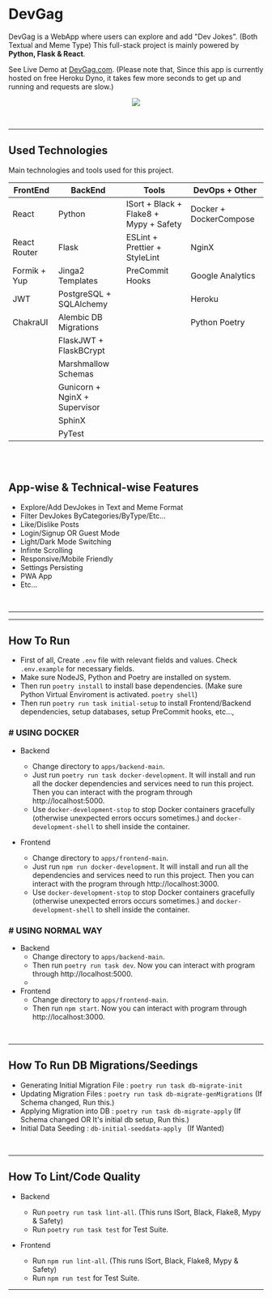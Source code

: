 # **DevGag**

DevGag is a WebApp where users can explore and add "Dev Jokes". (Both Textual and Meme Type) This full-stack project is mainly powered by **Python, Flask & React**.

See Live Demo at [DevGag.com](https://devgag.herokuapp.com/).
(Please note that, Since this app is currently hosted on free Heroku Dyno, it takes few more seconds to get up and running and requests are slow.)

<p align="center">
  <img src="resources/devgag_demo.gif"/>
</p>

<br/>

---

## **Used Technologies**

Main technologies and tools used for this project.

| FrontEnd     | BackEnd                       | Tools                                  | DevOps + Other         |
| ------------ | ----------------------------- | -------------------------------------- | ---------------------- |
| React        | Python                        | ISort + Black + Flake8 + Mypy + Safety | Docker + DockerCompose |
| React Router | Flask                         | ESLint + Prettier + StyleLint          | NginX                  |
| Formik + Yup | Jinga2 Templates              | PreCommit Hooks                        | Google Analytics       |
| JWT          | PostgreSQL + SQLAlchemy       |                                        | Heroku                 |
| ChakraUI     | Alembic DB Migrations         |                                        | Python Poetry          |
|              | FlaskJWT + FlaskBCrypt        |                                        |                        |
|              | Marshmallow Schemas           |                                        |                        |
|              | Gunicorn + NginX + Supervisor |                                        |                        |
|              | SphinX                        |                                        |                        |
|              | PyTest                        |                                        |                        |

<br/>
<br/>

## **App-wise & Technical-wise Features**

-   Explore/Add DevJokes in Text and Meme Format
-   Filter DevJokes ByCategories/ByType/Etc...
-   Like/Dislike Posts
-   Login/Signup OR Guest Mode
-   Light/Dark Mode Switching
-   Infinte Scrolling
-   Responsive/Mobile Friendly
-   Settings Persisting
-   PWA App
-   Etc...

<br/>

---

---

## **How To Run**

-   First of all, Create `.env` file with relevant fields and values. Check `.env.example` for necessary fields.
-   Make sure NodeJS, Python and Poetry are installed on system.
-   Then run `poetry install` to install base dependencies. (Make sure Python Virtual Enviroment is activated. `poetry shell`)
-   Then run `poetry run task initial-setup` to install Frontend/Backend dependencies, setup databases, setup PreCommit hooks, etc...,

### # USING DOCKER

-   Backend

    -   Change directory to `apps/backend-main`.
    -   Just run `poetry run task docker-development`. It will install and run all the docker dependencies and services need to run this project. Then you can interact with the program through http://localhost:5000.
    -   Use `docker-development-stop` to stop Docker containers gracefully (otherwise unexpected errors occurs sometimes.) and `docker-development-shell` to shell inside the container.

-   Frontend
    -   Change directory to `apps/frontend-main`.
    -   Just run `npm run docker-development`. It will install and run all the dependencies and services need to run this project. Then you can interact with the program through http://localhost:3000.
    -   Use `docker-development-stop` to stop Docker containers gracefully (otherwise unexpected errors occurs sometimes.) and `docker-development-shell` to shell inside the container.

### # USING NORMAL WAY

-   Backend
    -   Change directory to `apps/backend-main`.
    -   Then run `poetry run task dev`. Now you can interact with program through http://localhost:5000.
    -
-   Frontend
    -   Change directory to `apps/frontend-main`.
    -   Then run `npm start`. Now you can interact with program through http://localhost:3000.

<br/>

---

## **How To Run DB Migrations/Seedings**

-   Generating Initial Migration File : `poetry run task db-migrate-init`
-   Updating Migration Files : `poetry run task db-migrate-genMigrations` (If Schema changed, Run this.)
-   Applying Migration into DB : `poetry run task db-migrate-apply` (If Schema changed OR It's initial db setup, Run this.)
-   Initial Data Seeding : `db-initial-seeddata-apply ` (If Wanted)

<br/>

---

## **How To Lint/Code Quality**

-   Backend

    -   Run `poetry run task lint-all`. (This runs ISort, Black, Flake8, Mypy & Safety)
    -   Run `poetry run task test` for Test Suite.

-   Frontend
    -   Run `npm run lint-all`. (This runs ISort, Black, Flake8, Mypy & Safety)
    -   Run `npm run test` for Test Suite.

---
